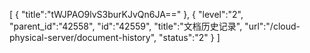 [
	{
		"title":"tWJPAO9lvS3burKJvQn6JA=="
	},
	{
		"level":"2",
		"parent_id":"42558",
		"id":"42559",
		"title":"文档历史记录",
		"url":"/cloud-physical-server/document-history",
		"status":"2"
	}
]